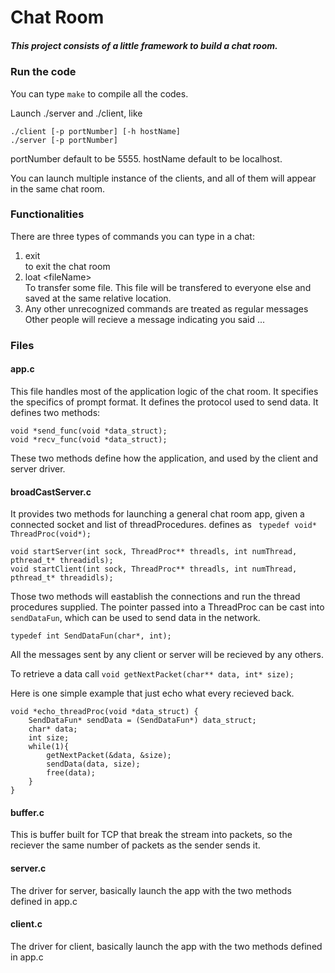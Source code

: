 # Chat Room
##### This project consists of a little framework to build a chat room.

### Run the code

You can type `make` to compile all the codes.

Launch ./server and ./client, like
    
    ./client [-p portNumber] [-h hostName]
    ./server [-p portNumber]

portNumber default to be 5555. hostName default to be localhost.

You can launch multiple instance of the clients, and all of them will
appear in the same chat room.


### Functionalities

There are three types of commands you can type in a chat:

1. exit         
        to exit the chat room
2. loat \<fileName\>   
        To transfer some file. This file will be transfered to everyone else
        and saved at the same relative location.
3. Any other unrecognized commands are treated as regular messages
        Other people will recieve a message indicating you said ...

### Files

#### app.c

This file handles most of the application logic of the chat room.
It specifies the specifics of prompt format. It defines the protocol
used to send data.
It defines two methods:
    
    void *send_func(void *data_struct);
    void *recv_func(void *data_struct);
    
These two methods define how the application, and used by the client
and server driver.

#### broadCastServer.c

It provides two methods for launching a general chat room app, given a connected
socket and list of threadProcedures. defines as `` typedef void* ThreadProc(void*);``
    
    void startServer(int sock, ThreadProc** threadls, int numThread, pthread_t* threadidls);
    void startClient(int sock, ThreadProc** threadls, int numThread, pthread_t* threadidls);
    
Those two methods will eastablish the connections and run the thread procedures
supplied. The pointer passed into a ThreadProc can be cast into `sendDataFun`, which
can be used to send data in the network.
    
    typedef int SendDataFun(char*, int);
    
All the messages sent by any client or server will be recieved by any others.

To retrieve a data call `void getNextPacket(char** data, int* size);`

Here is one simple example that just echo what every recieved back.
    
    void *echo_threadProc(void *data_struct) {
        SendDataFun* sendData = (SendDataFun*) data_struct;
        char* data;
        int size;
        while(1){
            getNextPacket(&data, &size);
            sendData(data, size);
            free(data);
        }
    }
    
#### buffer.c

This is buffer built for TCP that break the stream into packets, so the reciever
the same number of packets as the sender sends it.

#### server.c

The driver for server, basically launch the app with the two methods defined in app.c
    
#### client.c

The driver for client, basically launch the app with the two methods defined in app.c
    

